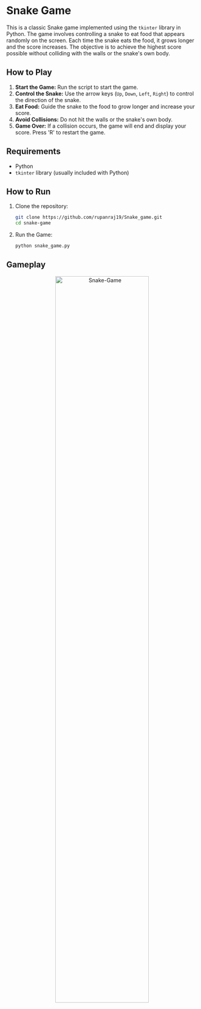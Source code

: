 # Snake Game

This is a classic Snake game implemented using the `tkinter` library in Python. The game involves controlling a snake to eat food that appears randomly on the screen. Each time the snake eats the food, it grows longer and the score increases. The objective is to achieve the highest score possible without colliding with the walls or the snake's own body.

## How to Play

1. **Start the Game:** Run the script to start the game.
2. **Control the Snake:** Use the arrow keys (`Up`, `Down`, `Left`, `Right`) to control the direction of the snake.
3. **Eat Food:** Guide the snake to the food to grow longer and increase your score.
4. **Avoid Collisions:** Do not hit the walls or the snake's own body.
5. **Game Over:** If a collision occurs, the game will end and display your score. Press 'R' to restart the game.

## Requirements

- Python
- `tkinter` library (usually included with Python)

## How to Run

1. Clone the repository:
   ```sh
   git clone https://github.com/rupanraj19/Snake_game.git
   cd snake-game
   
2. Run the Game:
   ```sh
   python snake_game.py
   
## Gameplay

<p align="center">
  <img src="https://github.com/WZhengJie99/Snake_game/assets/147889572/58aa9580-b481-42e2-82ed-8976c995b9a9" alt="Snake-Game" width="70%" height="70%">
</p>

